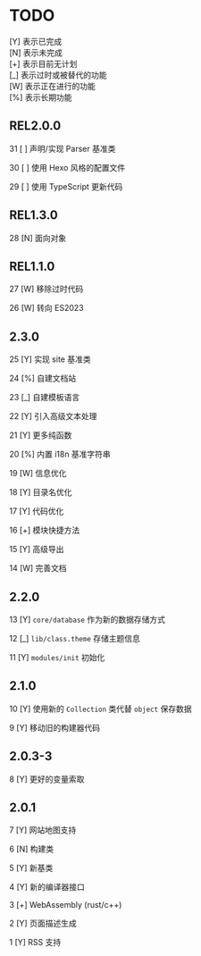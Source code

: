 # TODO

[Y] 表示已完成  
[N] 表示未完成  
[+] 表示目前无计划  
[_] 表示过时或被替代的功能    
[W] 表示正在进行的功能  
[%] 表示长期功能

## REL2.0.0

31 [ ] 声明/实现 Parser 基准类

30 [ ] 使用 Hexo 风格的配置文件

29 [ ] 使用 TypeScript 更新代码

## REL1.3.0

28 [N] 面向对象

## REL1.1.0

27 [W] 移除过时代码

26 [W] 转向 ES2023

## 2.3.0

25 [Y] 实现 site 基准类

24 [%] 自建文档站

23 [_] 自建模板语言

22 [Y] 引入高级文本处理

21 [Y] 更多纯函数

20 [%] 内置 i18n 基准字符串

19 [W] 信息优化

18 [Y] 目录名优化

17 [Y] 代码优化

16 [+] 模块快捷方法

15 [Y] 高级导出

14 [W] 完善文档

## 2.2.0

13 [Y] `core/database` 作为新的数据存储方式

12 [_] `lib/class.theme` 存储主题信息

11 [Y] `modules/init` 初始化

## 2.1.0

10 [Y] 使用新的 `Collection` 类代替 `object` 保存数据

9 [Y] 移动旧的构建器代码

## 2.0.3-3

8 [Y] 更好的变量索取

## 2.0.1

7 [Y] 网站地图支持

6 [N] 构建类

5 [Y] 新基类

4 [Y] 新的编译器接口

3 [+] WebAssembly (rust/c++)

2 [Y] 页面描述生成

1 [Y] RSS 支持